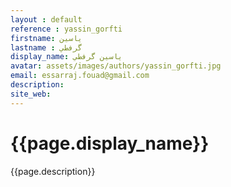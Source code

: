 ```yaml
---
layout : default
reference : yassin_gorfti
firstname: ياسين
lastname : گرفطي
display_name: ياسين گرفطي
avatar: assets/images/authors/yassin_gorfti.jpg
email: essarraj.fouad@gmail.com
description: 
site_web: 
---
```


#  {{page.display_name}}
<div>
{{page.description}}
</div>
